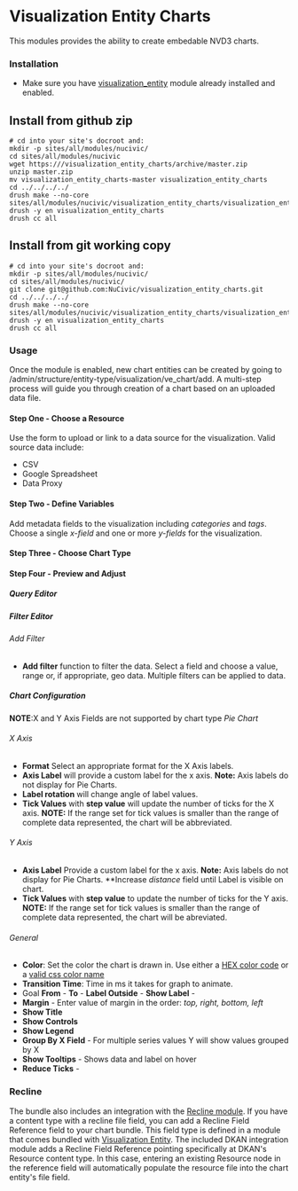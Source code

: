 # Visualization Entity Charts
This modules provides the ability to create embedable NVD3 charts.

### Installation 
- Make sure you have [visualization_entity](https:///visualization_entity) module already installed and enabled.

## Install from github zip
```
# cd into your site's docroot and:
mkdir -p sites/all/modules/nucivic/
cd sites/all/modules/nucivic
wget https:///visualization_entity_charts/archive/master.zip
unzip master.zip
mv visualization_entity_charts-master visualization_entity_charts
cd ../../../../
drush make --no-core sites/all/modules/nucivic/visualization_entity_charts/visualization_entity_charts.make
drush -y en visualization_entity_charts
drush cc all
```

## Install from git working copy

```
# cd into your site's docroot and:
mkdir -p sites/all/modules/nucivic/
cd sites/all/modules/nucivic/
git clone git@github.com:NuCivic/visualization_entity_charts.git
cd ../../../../
drush make --no-core sites/all/modules/nucivic/visualization_entity_charts/visualization_entity_charts.make
drush -y en visualization_entity_charts
drush cc all
```

### Usage
Once the module is enabled, new chart entities can be created by going to /admin/structure/entity-type/visualization/ve_chart/add. A multi-step process will guide you through creation of a chart based on an uploaded data file.

#### Step One - Choose a Resource
Use the form to upload or link to a data source for the visualization.
Valid source data include:
* CSV
* Google Spreadsheet
* Data Proxy

#### Step Two - Define Variables
Add metadata fields to the visualization including *categories* and *tags*.
Choose a single *x-field* and one or more *y-fields* for the visualization.

#### Step Three - Choose Chart Type

#### Step Four - Preview and Adjust
##### Query Editor

##### Filter Editor
###### Add Filter
* **Add filter** function to filter the data. Select a field and choose a value, range or, if appropriate, geo data.
Multiple filters can be applied to data.

##### Chart Configuration
**NOTE**:X and Y Axis Fields are not supported by chart type *Pie Chart*
###### X Axis
* **Format** Select an appropriate format for the X Axis labels.
* **Axis Label**  will provide a custom label for the x axis. **Note:** Axis labels do not display for Pie Charts.
* **Label rotation** will change angle of label values.
* **Tick Values** with **step value** will update the number of ticks for the X axis. **NOTE:** If the range set for tick values is smaller than the range of complete data represented, the chart will be abbreviated.


###### Y Axis
* **Axis Label** Provide a custom label for the x axis. **Note:** Axis labels do not display for Pie Charts. **Increase *distance* field until Label is visible on chart.
* **Tick Values** with **step value** to update the number of ticks for the Y axis. **NOTE:** If the range set for tick values is smaller than the range of complete data represented, the chart will be abreviated.

###### General
* **Color**: Set the color the chart is drawn in. Use either a [HEX color code](http://www.w3schools.com/tags/ref_colorpicker.asp) or a [valid css color name ](http://www.w3schools.com/cssref/css_colornames.asp)
* **Transition Time**: Time in ms it takes for graph to animate.
* Goal
**From** - 
**To** - 
**Label Outside** - 
**Show Label** - 
* **Margin** - Enter value of margin in the order: *top, right, bottom, left*
* **Show Title**
* **Show Controls**
* **Show Legend**
* **Group By X Field** - For multiple series values Y will show values grouped by X
* **Show Tooltips** - Shows data and label on hover
* **Reduce Ticks** - 

### Recline
The bundle also includes an integration with the [Recline module](https:///recline). If you have a content type with a recline file field, you can add a Recline Field Reference field to your chart bundle. This field type is defined in a module that comes bundled with [Visualization Entity](https:///visualization_entity). The included DKAN integration module adds a Recline Field Reference pointing specifically at DKAN's Resource content type. In this case, entering an existing Resource node in the reference field will automatically populate the resource file into the chart entity's file field.
